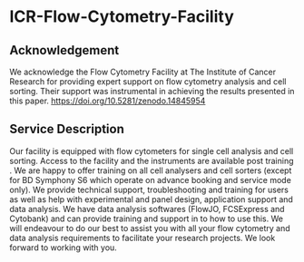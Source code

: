 # ICR-Flow-Cytometry-Facility

## Acknowledgement
We acknowledge the Flow Cytometry Facility at The Institute of Cancer Research for providing expert support on flow cytometry analysis and cell sorting. Their support was instrumental in achieving the results presented in this paper. https://doi.org/10.5281/zenodo.14845954

## Service Description
Our facility is equipped with flow cytometers for single cell analysis and  cell sorting. Access to the facility and the instruments are available post training . We are happy to offer training on all cell analysers and cell sorters (except for BD Symphony S6 which operate on advance booking and service mode only). We provide technical support,  troubleshooting and training for users as well as help with experimental and panel design, application support and data analysis. We have data analysis softwares (FlowJO, FCSExpress and Cytobank) and can provide training and support in to how to use this. We will endeavour to do our best to assist you with all your flow cytometry and data analysis requirements to facilitate your research projects. We look forward to working with you.
